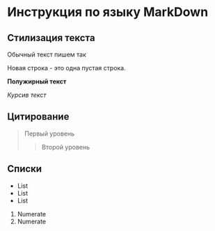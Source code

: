 # Инструкция по языку MarkDown

## Стилизация текста
Обычный текст пишем так

Новая строка - это одна пустая строка.

**Полужирный текст**

*Курсив текст*

## Цитирование

> Первый уровень
>> Второй уровень

## Списки
* List
* List
* List

1. Numerate
2. Numerate
